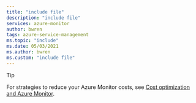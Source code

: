 ```yaml
---
title: "include file" 
description: "include file" 
services: azure-monitor
author: bwren
tags: azure-service-management
ms.topic: "include"
ms.date: 05/03/2021
ms.author: bwren
ms.custom: "include file"
---
```


> [!TIP]
> For strategies to reduce your Azure Monitor costs, see [Cost optimization and Azure Monitor](../articles/azure-monitor/best-practices-cost.md).